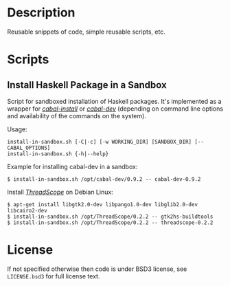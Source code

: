 Description
===========

Reusable snippets of code, simple reusable scripts, etc.


Scripts
=======

Install Haskell Package in a Sandbox
------------------------------------

Script for sandboxed installation of Haskell packages. It's implemented as a
wrapper for [*cabal-install*][cabal-install] or [*cabal-dev*][cabal-dev]
(depending on command line options and availability of the commands on the
system).

Usage:

```
install-in-sandbox.sh [-C|-c] [-w WORKING_DIR] [SANDBOX_DIR] [-- CABAL_OPTIONS]
install-in-sandbox.sh {-h|--help}
```

Example for installing cabal-dev in a sandbox:

```
$ install-in-sandbox.sh /opt/cabal-dev/0.9.2 -- cabal-dev-0.9.2
```

Install [*ThreadScope*][ThreadScope] on Debian Linux:

```
$ apt-get install libgtk2.0-dev libpango1.0-dev libglib2.0-dev libcairo2-dev
$ install-in-sandbox.sh /opt/ThreadScope/0.2.2 -- gtk2hs-buildtools
$ install-in-sandbox.sh /opt/ThreadScope/0.2.2 -- threadscope-0.2.2
```


License
=======

If not specified otherwise then code is under BSD3 license, see `LICENSE.bsd3`
for full license text.


[cabal-dev]:
  http://hackage.haskell.org/package/cabal-dev
  "HackageDB: cabal-dev is a tool for managing development builds of Haskell projects."
[cabal-install]:
  http://www.haskell.org/haskellwiki/Cabal-Install
  "HaskellWiki: Command-line tool that automates fetching, configuration, compilation and installation of Haskell libraries and programs."
[ThreadScope]:
  http://www.haskell.org/haskellwiki/ThreadScope
  "ThreadScope is a tool for performance profiling of parallel Haskell programs."
